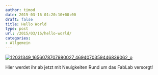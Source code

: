 ```yaml
---
author: timod
date: 2015-03-16 01:20:10+00:00
draft: false
title: Hello World
type: post
url: /2015/03/16/hello-world/
categories:
- Allgemein
---
```


[![12031349_1656078707980027_4694070359446839062_o](https://www.fablab-neckar-alb.org/wp-content/uploads/2016/01/12031349_1656078707980027_4694070359446839062_o.jpg)
](https://www.fablab-neckar-alb.org/wp-content/uploads/2016/01/12031349_1656078707980027_4694070359446839062_o.jpg)

Hier werdet ihr ab jetzt mit Neuigkeiten Rund um das FabLab versorgt!


